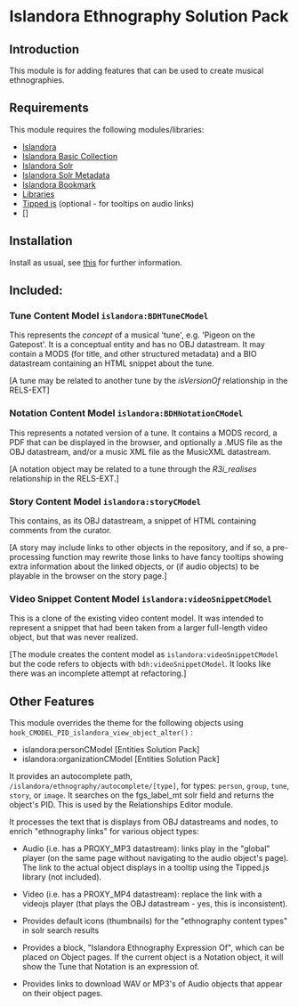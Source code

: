 # Islandora Ethnography Solution Pack


## Introduction

This module is for adding features that can be used to create musical ethnographies.

## Requirements

This module requires the following modules/libraries:

* [Islandora](https://github.com/islandora/islandora)
* [Islandora Basic Collection](https://github.com/Islandora/islandora_solution_pack_collection)
* [Islandora Solr](https://github.com/Islandora/islandora_solr_search)
* [Islandora Solr Metadata](https://github.com/Islandora/islandora_solr_metadata)
* [Islandora Bookmark](https://github.com/Islandora/islandora_bookmark)
* [Libraries](https://www.drupal.org/project/libraries)
* [Tipped js](https://www.tippedjs.com/) (optional - for tooltips on audio links)
* []

## Installation

Install as usual, see [this](https://drupal.org/documentation/install/modules-themes/modules-7) for further information.

## Included:

### Tune Content Model `islandora:BDHTuneCModel`

This represents the _concept_ of a musical 'tune', e.g. 'Pigeon on the Gatepost'. It is a conceptual entity and has no OBJ datastream. It may contain a MODS (for title, and other structured metadata) and a BIO datastream containing an HTML snippet about the tune.

[A tune may be related to another tune by the _isVersionOf_ relationship in the RELS-EXT]

### Notation Content Model `islandora:BDHNotationCModel`

This represents a notated version of a tune. It contains a MODS record, a PDF that can be displayed in the browser, and optionally a .MUS file as the OBJ datastream, and/or a music XML file as the MusicXML datastream. 

[A notation object may be related to a tune through the _R3i_realises_ relationship in the RELS-EXT.]

### Story Content Model `islandora:storyCModel`

This contains, as its OBJ datastream, a snippet of HTML containing comments from the curator.

[A story may include links to other objects in the repository, and if so, a pre-processing function may rewrite those links to have fancy tooltips showing extra information about the linked objects, or (if audio objects) to be playable in the browser on the story page.]

### Video Snippet Content Model `islandora:videoSnippetCModel`

This is a clone of the existing video content model. It was intended to represent a snippet that had been taken from a larger full-length video object, but that was never realized. 

[The module creates the content model as `islandora:videoSnippetCModel` but the code refers to objects with `bdh:videoSnippetCModel`. It looks like there was an incomplete attempt at refactoring.]

## Other Features

This module overrides the theme for the following objects using `hook_CMODEL_PID_islandora_view_object_alter()` :

* islandora:personCModel [Entities Solution Pack]
* islandora:organizationCModel [Entities Solution Pack]

It provides an autocomplete path, `/islandora/ethnography/autocomplete/[type]`, for types: `person`, `group`, `tune`, `story`, or `image`.  It searches on the fgs_label_mt solr field and returns the object's PID. This is used by the Relationships Editor module. 

It processes the text that is displays from OBJ datastreams and nodes, to enrich "ethnography links" for various object types:
 * Audio (i.e. has a PROXY_MP3 datastream): links play in the "global" player (on the same page without navigating to the audio object's page). The link to the actual object displays in a tooltip using the Tipped.js library (not included).
 * Video (i.e. has a PROXY_MP4 datastream): replace the link with a videojs player (that plays the OBJ datastream - yes, this is inconsistent).

* Provides default icons (thumbnails) for the "ethnography content types" in solr search results
* Provides a block, "Islandora Ethnography Expression Of", which can be placed on Object pages. If the current object is a Notation object, it will show the Tune that Notation is an expression of. 
* Provides links to download WAV or MP3's of Audio objects that appear on their object pages.







